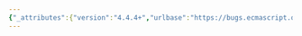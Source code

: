 ```yaml
---
{"_attributes":{"version":"4.4.4+","urlbase":"https://bugs.ecmascript.org/","maintainer":"dherman@mozilla.com"},"bug":{"bug_id":3400,"creation_ts":"2014-12-04 08:54:00 -0800","short_desc":"Math.ceil() returns a -0 (note the negative) when performed on a negative decimal greater than -1","delta_ts":"2015-10-04 08:57:18 -0700","product":"ECMA-262, Editions 5 and 5.1","component":"technical content","version":"Edition 5.1","rep_platform":"Macintosh","op_sys":"Mac OS","bug_status":"RESOLVED","resolution":"WONTFIX","priority":"Normal","bug_severity":"minor","everconfirmed":true,"reporter":{"uid":"cbergmann","name":"Clif"},"assigned_to":{"uid":"allen","name":"Allen Wirfs-Brock"},"cc":["andrebargull","brterlso"],"long_desc":[{"commentid":10721,"comment_count":0,"who":{"uid":"cbergmann","name":"Clif"},"bug_when":"2014-12-04 08:54:15 -0800","thetext":"Overview:\n\nWhile performing a Math.ceil() calculation on any decimal between -1 and zero, the Math.ceil() function returns NEGATIVE ZERO. \n\nBehavior verified on Mac OSX 10.9.5, on: \n  Google Chrome 9.0.2171.71\n  Mozilla Firefox 33.1 & 34.0\n\nExpected behavior observed on:\n  Safari Version 7.1 (9537.85.10.17.1)\n\nSteps to Reproduce: \n\n1) Open the JavaScript console in a current browser.\n\n2) Enter: Math.ceil(-0.5)\n\nActual Results: \n-0\n\nExpected Results:\n0\n\nAdditional Information:\n\nThe negative sign does not break any Math-based calculations that I am aware of, but if you are expecting a number that you can use as an index in an array, the index will not be found."},{"commentid":10726,"comment_count":1,"who":{"uid":"andrebargull","name":"André Bargull"},"bug_when":"2014-12-04 11:29:21 -0800","thetext":"(In reply to Clif from comment #0)\n> The negative sign does not break any Math-based calculations that I am aware\n> of, but if you are expecting a number that you can use as an index in an\n> array, the index will not be found.\n\nAre you sure that Safari returns +0 for `Math.ceil(-0.5)`? Maybe the JavaScript console is just misleading you by displaying -0 as 0. Have you tried to evaluate the expression `1 / Math.ceil(-0.5)`, that one should result in `-Infinity`.\n\nHaving said that, the statement about negative zero is not applicable as array index is wrong, negative zero is treated the same way as positive zero for array indexing. And the definition for Math.ceil (*) cannot be changed otherwise we'd be violating the IEEE-754 standard.\n\n(*) and Math.round (bug 3401)"},{"commentid":14772,"comment_count":2,"who":{"uid":"brterlso","name":"Brian Terlson"},"bug_when":"2015-10-04 08:57:18 -0700","thetext":"Will not be changing Math.ceil semantics. All implementations seem to agree today."}]}}
---
```

